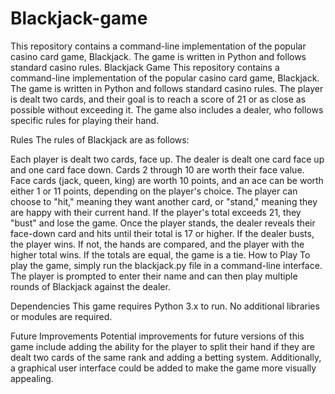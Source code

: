 # Blackjack-game
This repository contains a command-line implementation of the popular casino card game, Blackjack. The game is written in Python and follows standard casino rules. 
Blackjack Game
This repository contains a command-line implementation of the popular casino card game, Blackjack. The game is written in Python and follows standard casino rules. The player is dealt two cards, and their goal is to reach a score of 21 or as close as possible without exceeding it. The game also includes a dealer, who follows specific rules for playing their hand.

Rules
The rules of Blackjack are as follows:

Each player is dealt two cards, face up. The dealer is dealt one card face up and one card face down.
Cards 2 through 10 are worth their face value. Face cards (jack, queen, king) are worth 10 points, and an ace can be worth either 1 or 11 points, depending on the player's choice.
The player can choose to "hit," meaning they want another card, or "stand," meaning they are happy with their current hand.
If the player's total exceeds 21, they "bust" and lose the game.
Once the player stands, the dealer reveals their face-down card and hits until their total is 17 or higher. If the dealer busts, the player wins. If not, the hands are compared, and the player with the higher total wins. If the totals are equal, the game is a tie.
How to Play
To play the game, simply run the blackjack.py file in a command-line interface. The player is prompted to enter their name and can then play multiple rounds of Blackjack against the dealer.

Dependencies
This game requires Python 3.x to run. No additional libraries or modules are required.

Future Improvements
Potential improvements for future versions of this game include adding the ability for the player to split their hand if they are dealt two cards of the same rank and adding a betting system. Additionally, a graphical user interface could be added to make the game more visually appealing.
